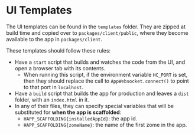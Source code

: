 # UI Templates

The UI templates can be found in the `templates` folder. They are zipped at build time and copied over to `packages/client/public`, where they become available to the app in `packages/client`.

These templates should follow these rules:

- Have a `start` script that builds and watches the code from the UI, and open a browser tab with its contents.
  - When running this script, if the environment variable `HC_PORT` is set, then they should replace the call to `AppWebsocket.connect()` to point to that port in `localhost`.
- Have a `build` script that builds the app for production and leaves a `dist` folder, with an `index.html` in it.
- In any of their files, they can specify special variables that will be substituted for **when the app is scaffolded**:
  - `HAPP_SCAFFOLDING{installedAppId}`: the app id.
  - `HAPP_SCAFFOLDING{zomeName}`: the name of the first zome in the app.